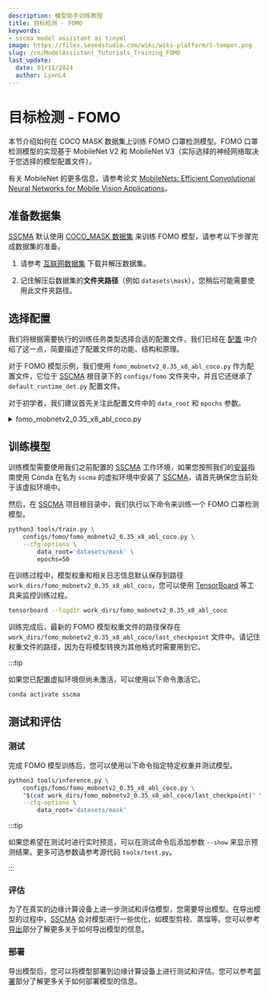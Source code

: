 ```yaml
---
description: 模型助手训练教程
title: 目标检测 - FOMO
keywords:
- sscma model assistant ai tinyml 
image: https://files.seeedstudio.com/wiki/wiki-platform/S-tempor.png
slug: /cn/ModelAssistant_Tutorials_Training_FOMO
last_update:
  date: 01/11/2024
  author: LynnL4
---
```


# 目标检测 - FOMO

本节介绍如何在 COCO MASK 数据集上训练 FOMO 口罩检测模型。FOMO 口罩检测模型的实现基于 MobileNet V2 和 MobileNet V3（实际选择的神经网络取决于您选择的模型配置文件）。

有关 MobileNet 的更多信息，请参考论文 [MobileNets: Efficient Convolutional Neural Networks for Mobile Vision Applications](https://arxiv.org/pdf/1704.04861.pdf)。

## 准备数据集

[SSCMA](https://github.com/Seeed-Studio/ModelAssistant) 默认使用 [COCO_MASK 数据集](/cn/ModelAssistant_Tutorials_Datasets#SSCMA) 来训练 FOMO 模型，请参考以下步骤完成数据集的准备。

1. 请参考 [互联网数据集](/cn/ModelAssistant_Tutorials_Datasets#SSCMA) 下载并解压数据集。

2. 记住解压后数据集的**文件夹路径**（例如 `datasets\mask`），您稍后可能需要使用此文件夹路径。

## 选择配置

我们将根据需要执行的训练任务类型选择合适的配置文件，我们已经在 [配置](/cn/ModelAssistant_Tutorials_Config) 中介绍了这一点，简要描述了配置文件的功能、结构和原理。

对于 FOMO 模型示例，我们使用 `fomo_mobnetv2_0.35_x8_abl_coco.py` 作为配置文件，它位于 [SSCMA](https://github.com/Seeed-Studio/ModelAssistant) 根目录下的 `configs/fomo` 文件夹中，并且它还继承了 `default_runtime_det.py` 配置文件。

对于初学者，我们建议首先关注此配置文件中的 `data_root` 和 `epochs` 参数。

<details>

<summary> fomo_mobnetv2_0.35_x8_abl_coco.py </summary>

```python
_base_='../_base_/default_runtime_det.py'
default_scope='sscma'
custom_imports=dict(imports=['sscma'], allow_failed_imports=False)

num_classes=2
model=dict(type='Fomo',
           backbone=dict(type='mmdet.MobileNetV2', widen_factor=0.35, out_indices=(2,)),
           head=dict(type='FomoHead',
                     input_channels=[16],
                     num_classes=num_classes,
                     middle_channel=48,
                     act_cfg='ReLU6',
                     loss_cls=dict(type='BCEWithLogitsLoss',
                                   reduction='none',
                                   pos_weight=40),
                     loss_bg=dict(type='BCEWithLogitsLoss', reduction='none'),
           ),
)

# 数据集设置
dataset_type='FomoDatasets'
data_root=''
height=96
width=96
batch_size=16
workers=1

train_pipeline=[
    dict(type='RandomResizedCrop',
         height=height,
         width=width,
         scale=(0.80, 1.2),
         p=1),
    dict(type='Rotate', limit=30),
    dict(type='RandomBrightnessContrast',
         brightness_limit=0.3,
         contrast_limit=0.3,
         p=0.5),
    dict(type='HorizontalFlip', p=0.5),
]
test_pipeline=[dict(type='Resize', height=height, width=width, p=1)]

train_dataloader=dict(
    batch_size=batch_size,
    num_workers=workers,
    persistent_workers=True,
    drop_last=False,
    collate_fn=dict(type='fomo_collate'),
    sampler=dict(type='DefaultSampler', shuffle=True, round_up=False),
    dataset=dict(type=dataset_type,
                 data_root=data_root,
                 ann_file='train/_annotations.coco.json',
                 img_prefix='train',
                 pipeline=train_pipeline),
)
val_dataloader=dict(
    batch_size=1,
    num_workers=1,
    persistent_workers=True,
    drop_last=False,
    collate_fn=dict(type='fomo_collate'),
    sampler=dict(type='DefaultSampler', shuffle=True, round_up=False),
    dataset=dict(type=dataset_type,
                 data_root=data_root,
                 ann_file='valid/_annotations.coco.json',
                 img_prefix='valid',
                 pipeline=test_pipeline))
test_dataloader=val_dataloader

# 优化器
lr=0.001
epochs=300
find_unused_parameters=True
optim_wrapper=dict(optimizer=dict(type='Adam', lr=lr, weight_decay=5e-4,eps=1e-7))

#评估器
val_evaluator=dict(type='FomoMetric')
test_evaluator=val_evaluator
train_cfg=dict(by_epoch=True, max_epochs=70)

# 学习策略
param_scheduler=[
    dict(type='LinearLR', begin=0, end=30, start_factor=0.001, by_epoch=False),  # 预热
    dict(type='MultiStepLR',
         begin=1,
         end=500,
         milestones=[100, 200, 250],
         gamma=0.1,
         by_epoch=True)
]
```

</details>

## 训练模型

训练模型需要使用我们之前配置的 [SSCMA](https://github.com/Seeed-Studio/ModelAssistant) 工作环境，如果您按照我们的[安装](/cn/ModelAssistant_Introduce_Installation)指南使用 Conda 在名为 `sscma` 的虚拟环境中安装了 [SSCMA](https://github.com/Seeed-Studio/ModelAssistant)，请首先确保您当前处于该虚拟环境中。

然后，在 [SSCMA](https://github.com/Seeed-Studio/ModelAssistant) 项目根目录中，我们执行以下命令来训练一个 FOMO 口罩检测模型。

```sh
python3 tools/train.py \
    configs/fomo/fomo_mobnetv2_0.35_x8_abl_coco.py \
    --cfg-options \
        data_root='datasets/mask' \
        epochs=50
```

在训练过程中，模型权重和相关日志信息默认保存到路径 `work_dirs/fomo_mobnetv2_0.35_x8_abl_coco`，您可以使用 [TensorBoard](https://www.tensorflow.org/tensorboard/get_started) 等工具来监控训练过程。

```sh
tensorboard --logdir work_dirs/fomo_mobnetv2_0.35_x8_abl_coco
```

训练完成后，最新的 FOMO 模型权重文件的路径保存在 `work_dirs/fomo_mobnetv2_0.35_x8_abl_coco/last_checkpoint` 文件中。请记住权重文件的路径，因为在将模型转换为其他格式时需要用到它。

:::tip

如果您已配置虚拟环境但尚未激活，可以使用以下命令激活它。

```sh
conda activate sscma
```

## 测试和评估

### 测试

完成 FOMO 模型训练后，您可以使用以下命令指定特定权重并测试模型。

```sh
python3 tools/inference.py \
    configs/fomo/fomo_mobnetv2_0.35_x8_abl_coco.py \
    "$(cat work_dirs/fomo_mobnetv2_0.35_x8_abl_coco/last_checkpoint)" \
    --cfg-options \
        data_root='datasets/mask'
```

:::tip

如果您希望在测试时进行实时预览，可以在测试命令后添加参数 `--show` 来显示预测结果。更多可选参数请参考源代码 `tools/test.py`。

:::

### 评估

为了在真实的边缘计算设备上进一步测试和评估模型，您需要导出模型。在导出模型的过程中，[SSCMA](https://github.com/Seeed-Studio/ModelAssistant) 会对模型进行一些优化，如模型剪枝、蒸馏等。您可以参考[导出](/cn/ModelAssistant_Tutorials_Export_Overview)部分了解更多关于如何导出模型的信息。

### 部署

导出模型后，您可以将模型部署到边缘计算设备上进行测试和评估。您可以参考[部署](/cn/ModelAssistant_Deploy_Overview)部分了解更多关于如何部署模型的信息。